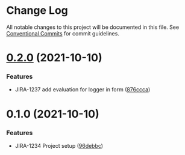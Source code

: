 # Change Log

All notable changes to this project will be documented in this file.
See [Conventional Commits](https://conventionalcommits.org) for commit guidelines.

# [0.2.0](https://github.com/piyushchauhan2011/friendly-octo-spoon/compare/@friendly-octo-spoon/my-design-system-form@0.1.0...@friendly-octo-spoon/my-design-system-form@0.2.0) (2021-10-10)


### Features

* JIRA-1237 add evaluation for logger in form ([876ccca](https://github.com/piyushchauhan2011/friendly-octo-spoon/commit/876ccca81fc13b083cbf1a4b19708a7db86cbc42))





# 0.1.0 (2021-10-10)


### Features

* JIRA-1234 Project setup ([96debbc](https://github.com/piyushchauhan2011/friendly-octo-spoon/commit/96debbc7cb9ce02296c75e30f273141a4c40574f))
